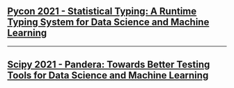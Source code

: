 <link rel="stylesheet" href="/assets/css/custom.css">

## [Pycon 2021 - Statistical Typing: A Runtime Typing System for Data Science and Machine Learning](slides/20210515_pycon_statistical_typing.slides.html)

---
## [Scipy 2021 - Pandera: Towards Better Testing Tools for Data Science and Machine Learning](slides/20210716_scipy_data_testing.slides.html)
